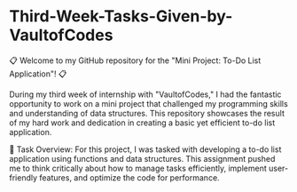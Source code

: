 # Third-Week-Tasks-Given-by-VaultofCodes
📋 Welcome to my GitHub repository for the "Mini Project: To-Do List Application"! 📋

During my third week of internship with "VaultofCodes," I had the fantastic opportunity to work on a mini project that challenged my programming skills and understanding of data structures. This repository showcases the result of my hard work and dedication in creating a basic yet efficient to-do list application.

📝 Task Overview:
For this project, I was tasked with developing a to-do list application using functions and data structures. This assignment pushed me to think critically about how to manage tasks efficiently, implement user-friendly features, and optimize the code for performance.
